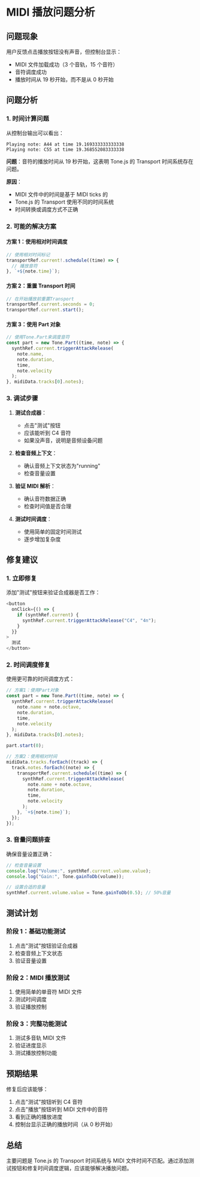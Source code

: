 # MIDI 播放问题分析

## 问题现象

用户反馈点击播放按钮没有声音，但控制台显示：

- MIDI 文件加载成功（3 个音轨，15 个音符）
- 音符调度成功
- 播放时间从 19 秒开始，而不是从 0 秒开始

## 问题分析

### 1. 时间计算问题

从控制台输出可以看出：

```
Playing note: A44 at time 19.169333333333338
Playing note: C55 at time 19.368552083333338
```

**问题**：音符的播放时间从 19 秒开始，这表明 Tone.js 的 Transport 时间系统存在问题。

**原因**：

- MIDI 文件中的时间是基于 MIDI ticks 的
- Tone.js 的 Transport 使用不同的时间系统
- 时间转换或调度方式不正确

### 2. 可能的解决方案

#### 方案 1：使用相对时间调度

```typescript
// 使用相对时间标记
transportRef.current!.schedule((time) => {
  // 播放音符
}, `+${note.time}`);
```

#### 方案 2：重置 Transport 时间

```typescript
// 在开始播放前重置Transport
transportRef.current.seconds = 0;
transportRef.current.start();
```

#### 方案 3：使用 Part 对象

```typescript
// 使用Tone.Part来调度音符
const part = new Tone.Part((time, note) => {
  synthRef.current.triggerAttackRelease(
    note.name,
    note.duration,
    time,
    note.velocity
  );
}, midiData.tracks[0].notes);
```

### 3. 调试步骤

1. **测试合成器**：

   - 点击"测试"按钮
   - 应该能听到 C4 音符
   - 如果没声音，说明是音频设备问题

2. **检查音频上下文**：

   - 确认音频上下文状态为"running"
   - 检查音量设置

3. **验证 MIDI 解析**：

   - 确认音符数据正确
   - 检查时间值是否合理

4. **测试时间调度**：
   - 使用简单的固定时间测试
   - 逐步增加复杂度

## 修复建议

### 1. 立即修复

添加"测试"按钮来验证合成器是否工作：

```typescript
<button
  onClick={() => {
    if (synthRef.current) {
      synthRef.current.triggerAttackRelease("C4", "4n");
    }
  }}
>
  测试
</button>
```

### 2. 时间调度修复

使用更可靠的时间调度方式：

```typescript
// 方案1：使用Part对象
const part = new Tone.Part((time, note) => {
  synthRef.current.triggerAttackRelease(
    note.name + note.octave,
    note.duration,
    time,
    note.velocity
  );
}, midiData.tracks[0].notes);

part.start(0);

// 方案2：使用相对时间
midiData.tracks.forEach((track) => {
  track.notes.forEach((note) => {
    transportRef.current.schedule((time) => {
      synthRef.current.triggerAttackRelease(
        note.name + note.octave,
        note.duration,
        time,
        note.velocity
      );
    }, `+${note.time}`);
  });
});
```

### 3. 音量问题排查

确保音量设置正确：

```typescript
// 检查音量设置
console.log("Volume:", synthRef.current.volume.value);
console.log("Gain:", Tone.gainToDb(volume));

// 设置合适的音量
synthRef.current.volume.value = Tone.gainToDb(0.5); // 50%音量
```

## 测试计划

### 阶段 1：基础功能测试

1. 点击"测试"按钮验证合成器
2. 检查音频上下文状态
3. 验证音量设置

### 阶段 2：MIDI 播放测试

1. 使用简单的单音符 MIDI 文件
2. 测试时间调度
3. 验证播放控制

### 阶段 3：完整功能测试

1. 测试多音轨 MIDI 文件
2. 验证进度显示
3. 测试播放控制功能

## 预期结果

修复后应该能够：

1. 点击"测试"按钮听到 C4 音符
2. 点击"播放"按钮听到 MIDI 文件中的音符
3. 看到正确的播放进度
4. 控制台显示正确的播放时间（从 0 秒开始）

## 总结

主要问题是 Tone.js 的 Transport 时间系统与 MIDI 文件时间不匹配。通过添加测试按钮和修复时间调度逻辑，应该能够解决播放问题。
